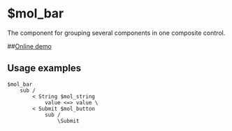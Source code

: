 # $mol_bar

The component for grouping several components in one composite control.

##[Online demo](http://eigenmethod.github.io/mol/#demo=mol_bar)

## Usage examples
```
$mol_bar
	sub /
		< String $mol_string
			value <=> value \
		< Submit $mol_button
			sub /
				\Submit
```

